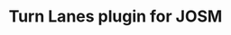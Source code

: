 ---
layout: post
title:  "Turn Lanes plugin for JOSM"
live_url: https://blog.mapbox.com/turnlanes-tagging-plugin-for-josm-a93220e9aa0
github_url: https://github.com/JOSM/turnlanes-tagging
description: <p>TurnLanes-tagging Editor plugin provides an alternative way to add <a href="https://wiki.openstreetmap.org/wiki/Key:turn"> turn:lanes </a> tags on highways in OpenStreetMap </p>
technologies: java, Java OpenStreetMap Editor.
cover: https://cloud.githubusercontent.com/assets/1152236/16133679/c56fe05e-33de-11e6-8f18-cb5efa721cde.gif
images: [
                'https://cloud.githubusercontent.com/assets/1152236/16133679/c56fe05e-33de-11e6-8f18-cb5efa721cde.gif',
                'https://cloud.githubusercontent.com/assets/1152236/16133863/aa636bfe-33df-11e6-9161-6ccd6b10559c.gif'
          ]
---